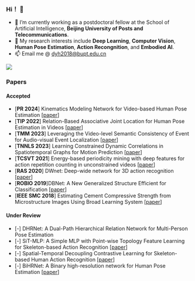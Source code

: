 ### Hi！ 👋
- 🌱 I’m currently working as a postdoctoral fellow at the School of Artificial Intelligence, **Beijing University of Posts and Telecommunications**.
- 🤔 My research interests include **Deep Learning**, **Computer Vision**, **Human Pose Estimation**, **Action Recongnition**, and **Embodied AI**.
- 📫 Email me @ dyh2018@bupt.edu.cn
<picture>
  <source
    srcset="https://github-readme-stats.vercel.app/api?username=YHDang&show_icons=true&theme=dark"
    media="(prefers-color-scheme: dark)"
  />
  <source
    srcset="https://github-readme-stats.vercel.app/api?username=YHDang&show_icons=true"
    media="(prefers-color-scheme: light), (prefers-color-scheme: no-preference)"
  />
  <img src="https://github-readme-stats.vercel.app/api?username=YHDang&show_icons=true" />
</picture>

### Papers
#### Accepted
- [**PR 2024**] Kinematics Modeling Network for Video-based Human Pose Estimation [[paper](https://arxiv.org/pdf/2207.10971.pdf)]
- [**TIP 2022**] Relation-Based Associative Joint Location for Human Pose Estimation in Videos [[paper](https://ieeexplore.ieee.org/document/9786543)]
- [**TMM 2023**] Leveraging the Video-level Semantic Consistency of Event for Audio-visual Event Localization [[paper](https://arxiv.org/pdf/2210.05242.pdf)]
- [**TNNLS 2023**] Learning Constrained Dynamic Correlations in Spatiotemporal Graphs for Motion Prediction [[paper](https://arxiv.org/pdf/2204.01297)]
- [**TCSVT 2021**] Energy-based periodicity mining with deep features for action repetition counting in unconstrained videos [[paper](https://arxiv.org/pdf/2003.06838)]
- [**RAS 2020**] DWnet: Deep-wide network for 3D action recognition [[paper](https://www.sciencedirect.com/science/article/abs/pii/S0921889019308176)]
- [**ROBIO 2019**]DBNet: A New Generalized Structure Efficient for Classification [[paper](https://ieeexplore.ieee.org/abstract/document/8961680/)]
- [**IEEE SMC 2018**] Estimating Cement Compressive Strength from Microstructure Images Using Broad Learning System [[paper](https://ieeexplore.ieee.org/document/8616713/;jsessionid=8Ur2j09woIh9strzn11SyGeqjnU3C6c_1jQRmh148JHsonF-UX6X!271292192)]

#### Under Review 
- [-] DHRNet: A Dual-Path Hierarchical Relation Network for Multi-Person Pose Estimation 
- [-] SiT-MLP: A Simple MLP with Point-wise Topology Feature Learning for Skeleton-based Action Recognition [[paper](https://arxiv.org/abs/2308.16018)]
- [-] Spatial-Temporal Decoupling Contrastive Learning for Skeleton-based Human Action Recognition  [[paper](https://arxiv.org/abs/2312.15144)]
- [-] BiHRNet: A Binary high-resolution network for Human Pose Estimation [[paper](https://arxiv.org/pdf/2311.10296)]
